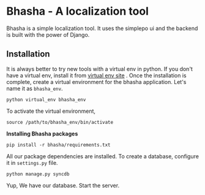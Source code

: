 Bhasha - A localization tool
======

Bhasha is a simple localization tool. It uses the simplepo ui and the backend is built with the power of Django. 

Installation
--------------
It is always better to try new tools with a virtual env  in python. If you don't have a virtual env, install it from  [virtual env site] . Once the installation is complete, create a virtual environment for the bhasha application. Let's name it as `bhasha_env`.

`python virtual_env bhasha_env`

To activate the virtual environment,

`source /path/to/bhasha_env/bin/activate`

**Installing Bhasha packages**

`pip install -r bhasha/requirements.txt`

All our package dependencies are installed. To create a database, configure it in `settings.py` file.

`python manage.py syncdb` 

Yup, We have our database. Start the server. 

[virtual env site]: https://pypi.python.org/pypi/virtualenv